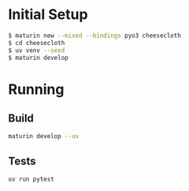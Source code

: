 
# Initial Setup

```bash
$ maturin new --mixed --bindings pyo3 cheesecloth
$ cd cheesecloth
$ uv venv --seed
$ maturin develop
```

# Running

## Build

```bash
maturin develop --uv
```


## Tests

```bash
uv run pytest
```